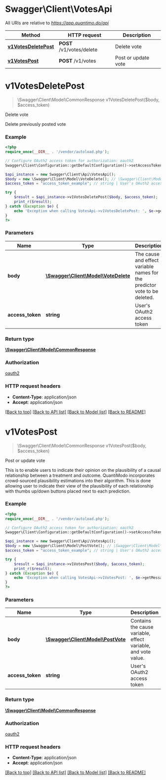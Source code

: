 # Swagger\Client\VotesApi

All URIs are relative to *https://app.quantimo.do/api*

Method | HTTP request | Description
------------- | ------------- | -------------
[**v1VotesDeletePost**](VotesApi.md#v1VotesDeletePost) | **POST** /v1/votes/delete | Delete vote
[**v1VotesPost**](VotesApi.md#v1VotesPost) | **POST** /v1/votes | Post or update vote


# **v1VotesDeletePost**
> \Swagger\Client\Model\CommonResponse v1VotesDeletePost($body, $access_token)

Delete vote

Delete previously posted vote

### Example
```php
<?php
require_once(__DIR__ . '/vendor/autoload.php');

// Configure OAuth2 access token for authorization: oauth2
Swagger\Client\Configuration::getDefaultConfiguration()->setAccessToken('YOUR_ACCESS_TOKEN');

$api_instance = new Swagger\Client\Api\VotesApi();
$body = new \Swagger\Client\Model\VoteDelete(); // \Swagger\Client\Model\VoteDelete | The cause and effect variable names for the predictor vote to be deleted.
$access_token = "access_token_example"; // string | User's OAuth2 access token

try {
    $result = $api_instance->v1VotesDeletePost($body, $access_token);
    print_r($result);
} catch (Exception $e) {
    echo 'Exception when calling VotesApi->v1VotesDeletePost: ', $e->getMessage(), PHP_EOL;
}
?>
```

### Parameters

Name | Type | Description  | Notes
------------- | ------------- | ------------- | -------------
 **body** | [**\Swagger\Client\Model\VoteDelete**](../Model/\Swagger\Client\Model\VoteDelete.md)| The cause and effect variable names for the predictor vote to be deleted. |
 **access_token** | **string**| User&#39;s OAuth2 access token | [optional]

### Return type

[**\Swagger\Client\Model\CommonResponse**](../Model/CommonResponse.md)

### Authorization

[oauth2](../../README.md#oauth2)

### HTTP request headers

 - **Content-Type**: application/json
 - **Accept**: application/json

[[Back to top]](#) [[Back to API list]](../../README.md#documentation-for-api-endpoints) [[Back to Model list]](../../README.md#documentation-for-models) [[Back to README]](../../README.md)

# **v1VotesPost**
> \Swagger\Client\Model\CommonResponse v1VotesPost($body, $access_token)

Post or update vote

This is to enable users to indicate their opinion on the plausibility of a causal relationship between a treatment and outcome. QuantiModo incorporates crowd-sourced plausibility estimations into their algorithm. This is done allowing user to indicate their view of the plausibility of each relationship with thumbs up/down buttons placed next to each prediction.

### Example
```php
<?php
require_once(__DIR__ . '/vendor/autoload.php');

// Configure OAuth2 access token for authorization: oauth2
Swagger\Client\Configuration::getDefaultConfiguration()->setAccessToken('YOUR_ACCESS_TOKEN');

$api_instance = new Swagger\Client\Api\VotesApi();
$body = new \Swagger\Client\Model\PostVote(); // \Swagger\Client\Model\PostVote | Contains the cause variable, effect variable, and vote value.
$access_token = "access_token_example"; // string | User's OAuth2 access token

try {
    $result = $api_instance->v1VotesPost($body, $access_token);
    print_r($result);
} catch (Exception $e) {
    echo 'Exception when calling VotesApi->v1VotesPost: ', $e->getMessage(), PHP_EOL;
}
?>
```

### Parameters

Name | Type | Description  | Notes
------------- | ------------- | ------------- | -------------
 **body** | [**\Swagger\Client\Model\PostVote**](../Model/\Swagger\Client\Model\PostVote.md)| Contains the cause variable, effect variable, and vote value. |
 **access_token** | **string**| User&#39;s OAuth2 access token | [optional]

### Return type

[**\Swagger\Client\Model\CommonResponse**](../Model/CommonResponse.md)

### Authorization

[oauth2](../../README.md#oauth2)

### HTTP request headers

 - **Content-Type**: application/json
 - **Accept**: application/json

[[Back to top]](#) [[Back to API list]](../../README.md#documentation-for-api-endpoints) [[Back to Model list]](../../README.md#documentation-for-models) [[Back to README]](../../README.md)

